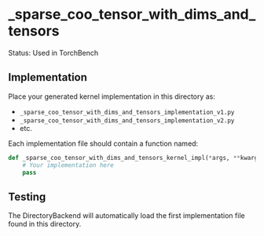 # _sparse_coo_tensor_with_dims_and_tensors

Status: Used in TorchBench

## Implementation

Place your generated kernel implementation in this directory as:
- `_sparse_coo_tensor_with_dims_and_tensors_implementation_v1.py`
- `_sparse_coo_tensor_with_dims_and_tensors_implementation_v2.py`
- etc.

Each implementation file should contain a function named:
```python
def _sparse_coo_tensor_with_dims_and_tensors_kernel_impl(*args, **kwargs):
    # Your implementation here
    pass
```

## Testing

The DirectoryBackend will automatically load the first implementation file found in this directory.
